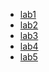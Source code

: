 <ul>
<li><a href="task1/">lab1</a></li>
<li><a href="task2/">lab2</a></li>
<li><a href="task3/">lab3</a></li>
<li><a href="task4/">lab4</a></li>
<li><a href="task5/">lab5</a></li>
</ul>
